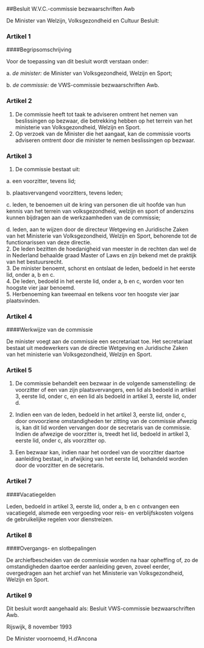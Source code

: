 <meta http-equiv='Content-Type' content='text/html; charset=utf-8' />

##Besluit W.V.C.-commissie bezwaarschriften Awb

De Minister van Welzijn, Volksgezondheid en Cultuur  Besluit:    

### Artikel  1  

####Begripsomschrijving

Voor de toepassing van dit besluit wordt verstaan onder: 

a. *de minister:* de Minister van Volksgezondheid, Welzijn en Sport;   

b. *de commissie:* de VWS-commissie bezwaarschriften Awb.    

### Artikel  2  

1.  De commissie heeft tot taak te adviseren omtrent het nemen van beslissingen op bezwaar, die betrekking hebben op het terrein van het ministerie van Volksgezondheid, Welzijn en Sport.   
2.  Op verzoek van de Minister die het aangaat, kan de commissie voorts adviseren omtrent door die minister te nemen beslissingen op bezwaar.   

### Artikel  3  

1.  De commissie bestaat uit: 

a. een voorzitter, tevens lid;  

b. plaatsvervangend voorzitters, tevens leden;  

c. leden, te benoemen uit de kring van personen die uit hoofde van hun kennis van het terrein van volksgezondheid, welzijn en sport of anderszins kunnen bijdragen aan de werkzaamheden van de commissie;  

d. leden, aan te wijzen door de directeur Wetgeving en Juridische Zaken van het Ministerie van Volksgezondheid, Welzijn en Sport, behorende tot de functionarissen van deze directie.     
2.  De leden bezitten de hoedanigheid van meester in de rechten dan wel de in Nederland behaalde graad Master of Laws en zijn bekend met de praktijk van het bestuursrecht.   
3.  De minister benoemt, schorst en ontslaat de leden, bedoeld in het eerste lid, onder a, b en c.   
4.  De leden, bedoeld in het eerste lid, onder a, b en c, worden voor ten hoogste vier jaar benoemd.   
5.  Herbenoeming kan tweemaal en telkens voor ten hoogste vier jaar plaatsvinden.   

### Artikel  4  

####Werkwijze van de commissie

De minister voegt aan de commissie een secretariaat toe. Het secretariaat bestaat uit medewerkers van de directie Wetgeving en Juridische Zaken van het ministerie van Volksgezondheid, Welzijn en Sport.  

### Artikel  5  

1. De commissie behandelt een bezwaar in de volgende samenstelling: de voorzitter of een van zijn plaatsvervangers, een lid als bedoeld in artikel 3, eerste lid, onder c, en een lid als bedoeld in artikel 3, eerste lid, onder d.  

2. Indien een van de leden, bedoeld in het artikel 3, eerste lid, onder c, door onvoorziene omstandigheden ter zitting van de commissie afwezig is, kan dit lid worden vervangen door de secretaris van de commissie. Indien de afwezige de voorzitter is, treedt het lid, bedoeld in artikel 3, eerste lid, onder c, als voorzitter op.  

3. Een bezwaar kan, indien naar het oordeel van de voorzitter daartoe aanleiding bestaat, in afwijking van het eerste lid, behandeld worden door de voorzitter en de secretaris.    

### Artikel  7  

####Vacatiegelden

Leden, bedoeld in artikel 3, eerste lid, onder a, b en c ontvangen een vacatiegeld, alsmede een vergoeding voor reis- en verblijfskosten volgens de gebruikelijke regelen voor dienstreizen.  

### Artikel  8  

####Overgangs- en slotbepalingen

De archiefbescheiden van de commissie worden na haar opheffing of, zo de omstandigheden daartoe eerder aanleiding geven, zoveel eerder, overgedragen aan het archief van het Ministerie van Volksgezondheid, Welzijn en Sport.  

### Artikel  9  

Dit besluit wordt aangehaald als: Besluit VWS-commissie bezwaarschriften Awb.  

Rijswijk, 8 november 1993 

De Minister voornoemd, 
H.d’Ancona   
